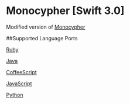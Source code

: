 # Monocypher [Swift 3.0]
Modified version of [Monocypher](https://github.com/joeolaoye/monocypher)

##Supported Language Ports

[Ruby](https://github.com/helios66/monocypher-ruby)

[Java](https://github.com/helios66/monocypher-java)

[CoffeeScript](https://github.com/helios66/monocypher-coffeescript-js)

[JavaScript](https://github.com/helios66/monocypher-coffeescript-js)

[Python](https://github.com/helios66/monocypher-python)
